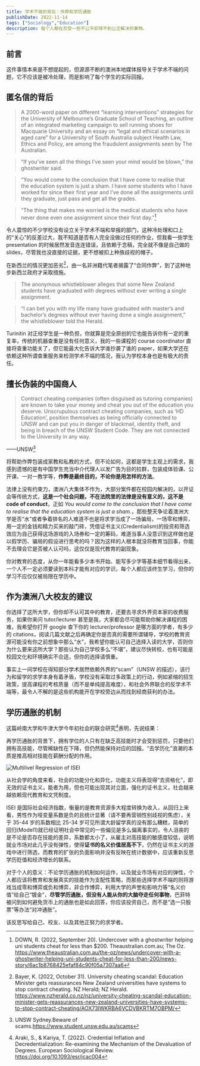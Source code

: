 ```yaml
---
title: 学术不端的背后：作弊和学历通胀
publishDate: 2022-11-14
tags: ["Sociology","Education"]
description: 每个人都在忍受一些不公平却得不到公正解决的事物。
---
```


## 前言

这件事情本来是不想提起的，但源源不断的澳洲本地媒体报导关于学术不端的问题，它不应该是被冷处理，而是影响了每个学生的实际回报。

## 匿名信的背后

> A 2000-word paper on different “learning interventions” strategies for the University of Melbourne’s Graduate School of Teaching, an outline of an integrated marketing campaign to sell running shoes for Macquarie University and an essay on “legal and ethical scenarios in aged care” for a University of South Australia subject Health Law, Ethics and Policy, are among the fraudulent assignments seen by The Australian.

> “If you’ve seen all the things I’ve seen your mind would be blown,” the ghostwriter said.

> “You would come to the conclusion that I have come to realise that the education system is just a sham. I have some students who I have worked for since their first year and I’ve done all the assignments until they graduate, just pass and get all the grades.

> “The thing that makes me worried is the medical students who have never done even one assignment since their first day.”[^1]

令人震惊的不少学校没有设立关于学术不端和举报的部门，这种冷处理和口上的“关心”的反差过大，我不知道是否有人完全没做过任何的作业，但我看一些学生 presentation 的时候居然发音连连错误，且依赖于念稿，完全就不像是自己做的 slides，尽管我也没直接的证据，更不想被扣上种族歧视的帽子。

在新西兰的情况更加恶劣[^2]，由一名非洲籍代笔者揭露了“合同作弊”，到了这种地步新西兰政府才采取措施。

> The anonymous whistleblower alleges that some New Zealand students have graduated with degrees without ever writing a single assignment.

> “I can bet you with my life many have graduated with master’s and bachelor’s degrees without ever having done a single assignment,” the whistleblower told the Herald.

Turinitin 对正经学生是一种负担，你就算是完全原创的它也能告诉你有一定的重复率，传统的机器查重是没有任何意义，我的一些课程的 course coordinator 直接将查重功能关了，但它能最大化告诉大学谁抄袭了谁的 paper，如果大学还在依赖这种所谓查重服务来检测学术不端的情况，我认为学校本身也是有极大的责任。

## 擅长伪装的中国商人

> Contract cheating companies (often disguised as tutoring companies) are known to take your money and cheat you out of the education you deserve. Unscrupulous contract cheating companies, such as ‘HD Education’, position themselves as being officially connected to UNSW and can put you in danger of blackmail, identity theft, and being in breach of the UNSW Student Code. They are not connected to the University in any way.

——UNSW[^3]

将帮助作弊包装成家教和私教的方式，但不论如何，这都是学生主观上的需求，我感到遗憾的是有中国学生充当中介代理人以发广告为目的拉群，包装成体验课、公开课、一对一教学等，**作弊是最终目的，不论你是用怎样的方法**。

法律上没有约束力，澳洲八大集体不作为，大部分案件都在校园内解决的，以开证会等传统方式，**这是一个社会问题，不在法院里的法律是没有意义的，这不是 code of conduct**，正如 _You would come to the conclusion that I have come to realise that the education system is just a sham._，那些整天争论着澳洲大学是否“水”或者争着排名的人难道不也是将求学当成了一场骗局，一场零和博弈，用一定的金钱和精力买来的敲门砖，凭借证书主义(Credentialism)的投资和筛选效应为自己获得这场游戏的入场券和一定的筹码，难道当事人没意识到这样做也是以假学历、骗局的假设进行思考的吗？因为这样的人根本就没将教育当回事，你能不去理会它是否被人认可吗，这仅仅是现代教育的副现象。

你对教育的态度，从你一年能看多少本书开始、能写多少字等基本细节看得出来，一个人不一定必须要读到本科才能有对应的学识，每个人都应该终生学习，但你的学习不应仅仅被局限在学历中。

## 作为澳洲八大校友的建议

你选择了这所大学，但你却不认可其中的教育，还要去寻求外界资本家的收费服务，如果你来问 tutor/lecturer 甚至是我，大家都会尽可能帮助你解决课程的困难，我希望你打开 google 查下你的 lecturer/professor 是哪方面的学者，有多少的 citations，阅读几篇文献之后再确定你是否真的需要所谓辅导，学校的教育资源可能没有你之前想象中那么“水”，我希望你能认可自己选择入读的大学，否则你为什么要来这所大学？那些认为自己学校多么“不堪”，建议尽快转校，也有可能是校园文化和环境确实不合适，但你的选择请慎重。

事实上一间学校在得知部分学术居然依赖外界的“scam”（UNSW 的描述），该行为和留学的求学本身有着矛盾，学校没有采取过多政策上的行动，例如紧缩的招生政策，提高课程的考核质量（而不是单纯提高难度），和社会外界联合的反学术不端等，最令人不解的是这些机构能开在学校旁边从而找到经商获利的办法。

## 学历通胀的机制

这篇岭南大学和牛津大学今年初社会的联合研究[^4]表明，先说结果：

再学历通胀的背景下，拥有学位的人只有在缺乏高技能时才会受到惩罚，只要他们拥有高技能，尽管稀缺性在下降，但仍然能保持对应的回报。“去学历化”浪潮的本质是推高相对技能在薪酬分配的作用。

![Multilivel Regression of ISEI](/static/images/Multilivel-Regression-of-ISEI.png)

从社会学的角度来看，社会的功能分化和异化，功能主义将表现得“去资格化”，即无效的证书主义，能者为用，但也可能出现其对立面，强化的证书主义，社会越来越依赖现代教育和文凭制度。

ISEI 是国际社会经济指数，衡量的是教育资源多大程度转换为收入，从回归上来看，男性作为哑变量系数是负的且统计显著（请不要再营销性别歧视的焦虑），关于 35-44 岁的系数相比 25-34 岁可见所谓大龄留学真的没有那么糟糕，简单的回归(Model1)就已经证明社会中常见的一些偏见是多么偏离事实的，令人沮丧的是不论是否存在技能的差异，系数都太小了，从雇主对高技能的敏感度较低，说明就业市场对此几乎没有弹性，使得**证书的名义价值居高不下**，仍然在证书主义的游戏中进行筛选，而教育的扩张的负面影响并没有反映在统计数据中，应该重新反思学历贬值和经济增长的联系。

对于个人的意义：不论学历通胀的机制如何运作，以及就业市场有对应的弹性，个人都应该将教育和发展真实的技能作为支配性策略，而那些选择学术不端的则将游戏当成零和博弈或负和博弈，非合作博弈，利用大学的声誉和影响力等“名义价值”给自己“镀金”，**尽管学历通胀，但没有人能从你的大脑夺走任何事物**，巴菲特被问到如何避免货币上的通胀也是如此回答，你应该投资自己，而不是“选一只股票”等办法“对冲通胀”。

该反思写给自己、校友、以及其他正努力的求学者。

[^4]: Araki, S., & Kariya, T. (2022). Credential Inflation and Decredentialization: Re-examining the Mechanism of the Devaluation of Degrees. European Sociological Review. https://doi.org/10.1093/esr/jcac004
[^1]: DOWN, R. (2022, September 20). Undercover with a ghostwriter helping uni students cheat for less than $200. Theaustralian.com.au; The Oz. https://www.theaustralian.com.au/the-oz/news/undercover-with-a-ghostwriter-helping-uni-students-cheat-for-less-than-200/news-story/6ac1b8768425efaf84c90f05a7307aa6
[^2]: Bayer, K. (2022, October 31). University cheating scandal: Education Minister gets reassurances New Zealand universities have systems to stop contract cheating. NZ Herald; NZ Herald. https://www.nzherald.co.nz/nz/university-cheating-scandal-education-minister-gets-reassurances-new-zealand-universities-have-systems-to-stop-contract-cheating/AOX73IWKRBA6VCDVBKRTM7OBPM/
[^3]: UNSW Sydney.Beware of scams.https://www.student.unsw.edu.au/scams
